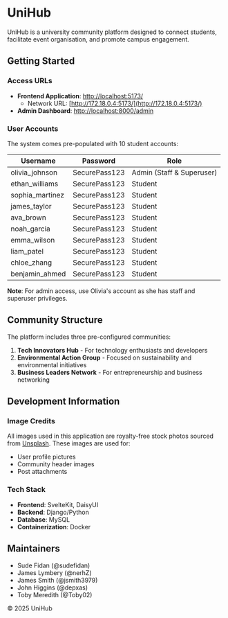 # UniHub

UniHub is a university community platform designed to connect students, facilitate event organisation, and promote campus engagement.

## Getting Started

### Access URLs

- **Frontend Application**: [http://localhost:5173/](http://localhost:5173/)
  - Network URL: [http://172.18.0.4:5173/](http://172.18.0.4:5173/)
- **Admin Dashboard**: [http://localhost:8000/admin](http://localhost:8000/admin)

### User Accounts

The system comes pre-populated with 10 student accounts:

| Username | Password | Role |
|----------|----------|------|
| olivia_johnson | SecurePass123 | Admin (Staff & Superuser) |
| ethan_williams | SecurePass123 | Student |
| sophia_martinez | SecurePass123 | Student |
| james_taylor | SecurePass123 | Student |
| ava_brown | SecurePass123 | Student |
| noah_garcia | SecurePass123 | Student |
| emma_wilson | SecurePass123 | Student |
| liam_patel | SecurePass123 | Student |
| chloe_zhang | SecurePass123 | Student |
| benjamin_ahmed | SecurePass123 | Student |

**Note**: For admin access, use Olivia's account as she has staff and superuser privileges.

## Community Structure

The platform includes three pre-configured communities:

1. **Tech Innovators Hub** - For technology enthusiasts and developers
2. **Environmental Action Group** - Focused on sustainability and environmental initiatives
3. **Business Leaders Network** - For entrepreneurship and business networking

## Development Information

### Image Credits

All images used in this application are royalty-free stock photos sourced from [Unsplash](https://unsplash.com). These images are used for:

- User profile pictures
- Community header images
- Post attachments

### Tech Stack

- **Frontend**: SvelteKit, DaisyUI
- **Backend**: Django/Python
- **Database**: MySQL
- **Containerization**: Docker

## Maintainers

- Sude Fidan (@sudefidan)
- James Lymbery (@nerhZ)
- James Smith (@jsmith3979)
- John Higgins (@depxas)
- Toby Meredith (@Toby02)

© 2025 UniHub